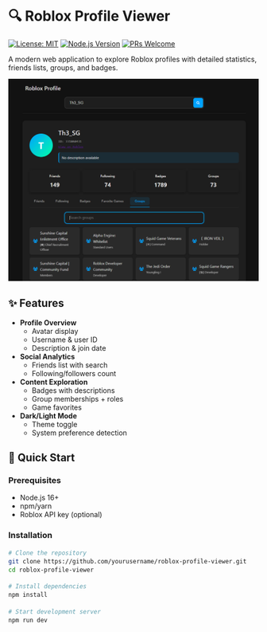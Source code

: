 # 🔍 Roblox Profile Viewer

[![License: MIT](https://img.shields.io/badge/License-MIT-blue.svg)](https://opensource.org/licenses/MIT)
[![Node.js Version](https://img.shields.io/badge/Node.js-16.x+-green.svg)](https://nodejs.org/)
[![PRs Welcome](https://img.shields.io/badge/PRs-welcome-brightgreen.svg)](https://github.com/yourusername/roblox-profile-viewer/pulls)

A modern web application to explore Roblox profiles with detailed statistics, friends lists, groups, and badges.

![App Screenshot](/screenshot.png) <!-- Add your screenshot path -->

## ✨ Features

- **Profile Overview**  
  - Avatar display
  - Username & user ID
  - Description & join date
- **Social Analytics**  
  - Friends list with search
  - Following/followers count
- **Content Exploration**  
  - Badges with descriptions
  - Group memberships + roles
  - Game favorites
- **Dark/Light Mode**  
  - Theme toggle
  - System preference detection

## 🚀 Quick Start

### Prerequisites
- Node.js 16+
- npm/yarn
- Roblox API key (optional)

### Installation
```bash
# Clone the repository
git clone https://github.com/yourusername/roblox-profile-viewer.git
cd roblox-profile-viewer

# Install dependencies
npm install

# Start development server
npm run dev
